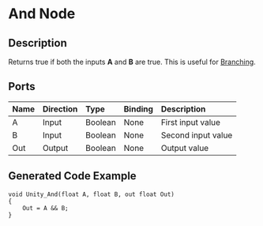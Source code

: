 # And Node

## Description

Returns true if both the inputs **A** and **B** are true. This is useful for [Branching](Branch-Node.md).

## Ports

| Name        | Direction           | Type  | Binding | Description |
|:------------ |:-------------|:-----|:---|:---|
| A      | Input | Boolean | None | First input value |
| B      | Input | Boolean | None | Second input value |
| Out | Output      |    Boolean | None | Output value |

## Generated Code Example

```
void Unity_And(float A, float B, out float Out)
{
    Out = A && B;
}
```
